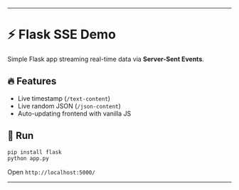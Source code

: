 
---

# ⚡ Flask SSE Demo

Simple Flask app streaming real-time data via **Server-Sent Events**.

## 🔥 Features

* Live timestamp (`/text-content`)
* Live random JSON (`/json-content`)
* Auto-updating frontend with vanilla JS

## 🚀 Run

```bash
pip install flask
python app.py
```

Open `http://localhost:5000/`

---
